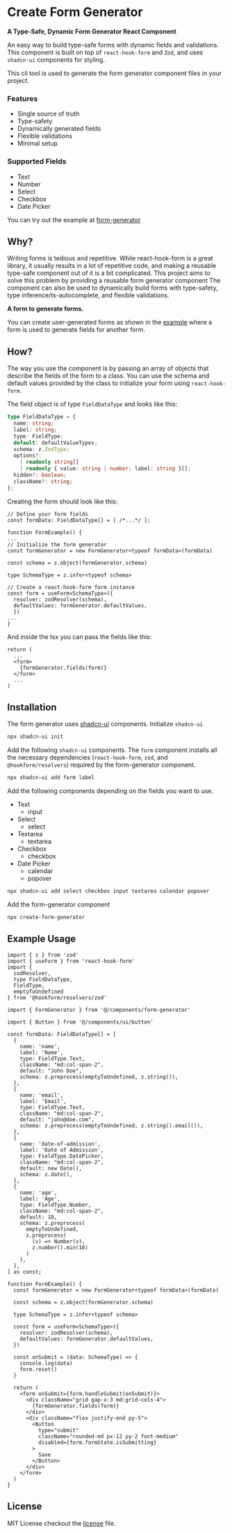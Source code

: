 # Create Form Generator
**A Type-Safe, Dynamic Form Generator React Component**

An easy way to build type-safe forms with dynamic fields and validations. This component is built on top of `react-hook-form` and `Zod`, and uses `shadcn-ui` components for styling.

This cli tool is used to generate the form generator component files in your project.

### Features
- Single source of truth
- Type-safety
- Dynamically generated fields
- Flexible validations
- Minimal setup

### Supported Fields
- Text
- Number
- Select
- Checkbox
- Date Picker

You can try out the example at [form-generator](https://create-form-generator.vercel.app/)

## Why?
Writing forms is tedious and repetitive. While react-hook-form is a great library, it usually results in a lot of repetitive code, and making a reusable type-safe component out of it is a bit complicated.
This project aims to solve this problem by providing a reusable form generator component
The component can also be used to dynamically build forms with type-safety, type inference/ts-autocomplete, and flexible validations.


**A form to generate forms.**

You can create user-generated forms as shown in the [example](https://create-form-generator.vercel.app/) where a form is used to generate fields for another form.

## How?
The way you use the component is by passing an array of objects that describe the fields of the form to a class. You can use the schema and default values provided by the class to initialize your form using `react-hook-form`.

The field object is of type `FieldDataType` and looks like this:
```ts
type FieldDataType = {
  name: string;
  label: string;
  type: FieldType;
  default: defaultValueTypes;
  schema: z.ZodType;
  options?:
    | readonly string[]
    | readonly { value: string | number; label: string }[];
  hidden?: boolean;
  className?: string;
};
```

Creating the form should look like this:
```tsx
// Define your form fields
const formData: FieldDataType[] = [ /*...*/ ];

function FormExample() {
...
// Initialize the form generator
const formGenerator = new FormGenerator<typeof formData>(formData)

const schema = z.object(formGenerator.schema)

type SchemaType = z.infer<typeof schema>

// Create a react-hook-form form instance
const form = useForm<SchemaType>({
  resolver: zodResolver(schema),
  defaultValues: formGenerator.defaultValues,
  })
...
}
```

And inside the tsx you can pass the fields like this:
```tsx
return (
  ...
  <form>
    {formGenerator.fields(form)}
  </form>
  ...
)
```

## Installation

The form generator uses [shadcn-ui](https://ui.shadcn.com) components. 
Initialize `shadcn-ui`

```bash
npx shadcn-ui init
```

Add the following `shadcn-ui` components. 
The `form` component installs all the necessary dependencies (`react-hook-form`, `zod`, and `@hookform/resolvers`) required by the form-generator component.
```bash
npx shadcn-ui add form label 
```
Add the following components depending on the fields you want to use.
- Text
  - input
- Select
  - select
- Textarea
  - textarea
- Checkbox
  - checkbox
- Date Picker
  - calendar
  - popover

```bash
npx shadcn-ui add select checkbox input textarea calendar popover
```

Add the form-generator component
```bash
npx create-form-generator
```

## Example Usage

```tsx
import { z } from 'zod'
import { useForm } from 'react-hook-form'
import { 
  zodResolver, 
  type FieldDataType, 
  FieldType, 
  emptyToUndefined 
} from '@hookform/resolvers/zod'

import { FormGenerator } from '@/components/form-generator'

import { Button } from '@/components/ui/button'

const formData: FieldDataType[] = [
  {
    name: 'name',
    label: 'Name',
    type: FieldType.Text,
    className: "md:col-span-2",
    default: "John Doe",
    schema: z.preprocess(emptyToUndefined, z.string()),
  },
  {
    name: 'email',
    label: 'Email',
    type: FieldType.Text,
    className: "md:col-span-2",
    default: "john@doe.com",
    schema: z.preprocess(emptyToUndefined, z.string().email()),
  },
  {
    name: 'date-of-admission',
    label: 'Date of Admission',
    type: FieldType.DatePicker,
    className: "md:col-span-2",
    default: new Date(),
    schema: z.date(),
  },
  {
    name: 'age',
    label: 'Age',
    type: FieldType.Number,
    className: "md:col-span-2",
    default: 18,
    schema: z.preprocess(
      emptyToUndefined, 
      z.preprocess(
        (v) => Number(v), 
        z.number().min(18)
      )
    ),
  },
] as const;

function FormExample() {
  const formGenerator = new FormGenerator<typeof formData>(formData)

  const schema = z.object(formGenerator.schema)

  type SchemaType = z.infer<typeof schema>

  const form = useForm<SchemaType>({
    resolver: zodResolver(schema),
    defaultValues: formGenerator.defaultValues,
  })

  const onSubmit = (data: SchemaType) => {
    console.log(data)
    form.reset()
  }
  
  return (
    <form onSubmit={form.handleSubmit(onSubmit)}>
      <div className="grid gap-x-3 md:grid-cols-4">
        {formGenerator.fields(form)}
      </div>
      <div className="flex justify-end py-5">
        <Button
          type="submit"
          className="rounded-md px-12 py-2 font-medium"
          disabled={form.formState.isSubmitting}
        >
          Save
        </Button>
      </div>
    </form>
  )
}
```

## License
MIT License checkout the [license](https://github.com/seifmegahed/form-generator/blob/main/LICENSE.md) file.
